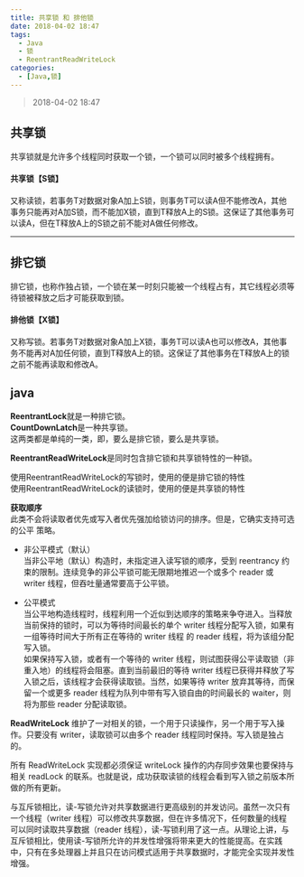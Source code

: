 ```yaml
---
title: 共享锁 和 排他锁
date: 2018-04-02 18:47
tags: 
  - Java
  - 锁
  - ReentrantReadWriteLock
categories:
  - [Java,锁]
---
```


> 2018-04-02 18:47


## 共享锁
共享锁就是允许多个线程同时获取一个锁，一个锁可以同时被多个线程拥有。

 
#### 共享锁【S锁】
又称读锁，若事务T对数据对象A加上S锁，则事务T可以读A但不能修改A，其他事务只能再对A加S锁，而不能加X锁，直到T释放A上的S锁。这保证了其他事务可以读A，但在T释放A上的S锁之前不能对A做任何修改。

---- 

## 排它锁
排它锁，也称作独占锁，一个锁在某一时刻只能被一个线程占有，其它线程必须等待锁被释放之后才可能获取到锁。


#### 排他锁【X锁】
又称写锁。若事务T对数据对象A加上X锁，事务T可以读A也可以修改A，其他事务不能再对A加任何锁，直到T释放A上的锁。这保证了其他事务在T释放A上的锁之前不能再读取和修改A。


## java
**ReentrantLock**就是一种排它锁。  
**CountDownLatch**是一种共享锁。  
这两类都是单纯的一类，即，要么是排它锁，要么是共享锁。  
 
**ReentrantReadWriteLock**是同时包含排它锁和共享锁特性的一种锁。

使用ReentrantReadWriteLock的写锁时，使用的便是排它锁的特性  
使用ReentrantReadWriteLock的读锁时，使用的便是共享锁的特性

**获取顺序**  
此类不会将读取者优先或写入者优先强加给锁访问的排序。但是，它确实支持可选的公平 策略。 

- 非公平模式（默认）   
当非公平地（默认）构造时，未指定进入读写锁的顺序，受到 reentrancy 约束的限制。连续竞争的非公平锁可能无限期地推迟一个或多个 reader 或 writer 线程，但吞吐量通常要高于公平锁。 

- 公平模式  
当公平地构造线程时，线程利用一个近似到达顺序的策略来争夺进入。当释放当前保持的锁时，可以为等待时间最长的单个 writer 线程分配写入锁，如果有一组等待时间大于所有正在等待的 writer 线程 的 reader 线程，将为该组分配写入锁。  
如果保持写入锁，或者有一个等待的 writer 线程，则试图获得公平读取锁（非重入地）的线程将会阻塞。直到当前最旧的等待 writer 线程已获得并释放了写入锁之后，该线程才会获得读取锁。当然，如果等待 writer 放弃其等待，而保留一个或更多 reader 线程为队列中带有写入锁自由的时间最长的 waiter，则将为那些 reader 分配读取锁。 




**ReadWriteLock** 维护了一对相关的锁，一个用于只读操作，另一个用于写入操作。只要没有 writer，读取锁可以由多个 reader 线程同时保持。写入锁是独占的。 

所有 ReadWriteLock 实现都必须保证 writeLock 操作的内存同步效果也要保持与相关 readLock 的联系。也就是说，成功获取读锁的线程会看到写入锁之前版本所做的所有更新。 

与互斥锁相比，读-写锁允许对共享数据进行更高级别的并发访问。虽然一次只有一个线程（writer 线程）可以修改共享数据，但在许多情况下，任何数量的线程可以同时读取共享数据（reader 线程），读-写锁利用了这一点。从理论上讲，与互斥锁相比，使用读-写锁所允许的并发性增强将带来更大的性能提高。在实践中，只有在多处理器上并且只在访问模式适用于共享数据时，才能完全实现并发性增强。 


